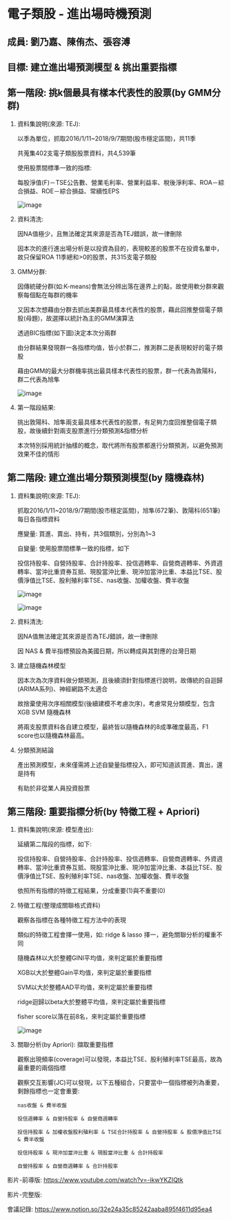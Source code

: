#  電子類股 - 進出場時機預測

## 成員: 劉乃嘉、陳侑杰、張容溥

## 目標: 建立進出場預測模型 & 挑出重要指標


## 第一階段: 挑k個最具有樣本代表性的股票(by GMM分群)

1. 資料集說明(來源: TEJ): 

   以季為單位，抓取2016/1/11~2018/9/7期間(股市穩定區間)，共11季

   共蒐集402支電子類股股票資料，共4,539筆
   
   使用股票間標準一致的指標:
   
   每股淨值(F)－TSE公告數、營業毛利率、營業利益率、稅後淨利率、ROA－綜合損益、ROE－綜合損益、常續性EPS

   ![image](https://user-images.githubusercontent.com/79561258/122146517-ccfe6e80-ce89-11eb-89d9-9a1aab510abc.png)


2. 資料清洗:
   
   因NA值極少，且無法確定其來源是否為TEJ錯誤，故一律刪除

   因本次的進行進出場分析是以投資為目的，表現較差的股票不在投資名單中，故只保留ROA 11季總和>0的股票，共315支電子類股
   


3. GMM分群:

   因傳統硬分群(如:K-means)會無法分辨出落在邊界上的點，故使用軟分群來觀察每個點在每群的機率

   又因本次想藉由分群去抓出美群最具樣本代表性的股票，藉此回推整個電子類股(母題)，故選擇以統計為主的GMM演算法

   透過BIC指標(如下圖)決定本次分兩群

   由分群結果發現群一各指標均值，皆小於群二，推測群二是表現較好的電子類股
   
   藉由GMM的最大分群機率挑出最具樣本代表性的股票，群一代表為敦陽科，群二代表為旭隼
   
   ![image](https://user-images.githubusercontent.com/79561258/122143353-e69cb780-ce83-11eb-9cd8-807061c5bc6b.png)



4. 第一階段結果:
   
   挑出敦陽科、旭隼兩支最具樣本代表性的股票，有足夠力度回推整個電子類股，故後續針對兩支股票進行分類預測&指標分析
   
   本次特別採用統計抽樣的概念，取代將所有股票都進行分類預測，以避免預測效果不佳的情形

## 第二階段: 建立進出場分類預測模型(by 隨機森林)

1. 資料集說明(來源: TEJ): 

   抓取2016/1/11~2018/9/7期間(股市穩定區間)，旭隼(672筆)、敦陽科(651筆)每日各指標資料
   
   應變量: 買進、賣出、持有，共3個類別，分別為1~3
   
   自變量: 使用股票間標準一致的指標，如下
   
   投信持股率、自營持股率、合計持股率、投信週轉率、自營商週轉率、外資週轉率、當沖比重資券互抵、現股當沖比重、現沖加當沖比重、本益比TSE、股價淨值比TSE、股利殖利率TSE、nas收盤、加權收盤、費半收盤

   ![image](https://user-images.githubusercontent.com/79561258/122146696-15b62780-ce8a-11eb-9faa-5b5be0542f61.png)
   
   ![image](https://user-images.githubusercontent.com/79561258/122146838-531ab500-ce8a-11eb-9f41-7cc627909c0f.png)



2. 資料清洗:
   
   因NA值無法確定其來源是否為TEJ錯誤，故一律刪除

   因 NAS & 費半指標預設為美國日期，所以轉成與其對應的台灣日期



3. 建立隨機森林模型
   
   因本次為次序資料做分類預測，且後續須針對指標進行說明，故傳統的自迴歸(ARIMA系列)、神經網路不太適合
   
   故捨棄使用次序相關模型(後續建模不考慮次序)，考慮常見分類模型，包含 XGB SVM 隨機森林
   
   將兩支股票資料各自建立模型，最終皆以隨機森林的8成準確度最高，F1 score也以隨機森林最高。
  
  
  
 4. 分類預測結論
    
    產出預測模型，未來僅需將上述自變量指標投入，即可知道該買進、賣出，還是持有
    
    有助於非從業人員投資股票

## 第三階段: 重要指標分析(by 特徵工程 + Apriori)

1. 資料集說明(來源: 模型產出): 

   延續第二階段的指標，如下: 
   
   投信持股率、自營持股率、合計持股率、投信週轉率、自營商週轉率、外資週轉率、當沖比重資券互抵、現股當沖比重、現沖加當沖比重、本益比TSE、股價淨值比TSE、股利殖利率TSE、nas收盤、加權收盤、費半收盤

   依照所有指標的特徵工程結果，分成重要(1)與不重要(0)
   
2. 特徵工程(整理成關聯格式資料)

   觀察各指標在各種特徵工程方法中的表現
   
   類似的特徵工程會擇一使用，如: ridge & lasso 擇一，避免關聯分析的權重不同
   
   隨機森林以大於整體GINI平均值，來判定屬於重要指標
   
   XGB以大於整體Gain平均值，來判定屬於重要指標
   
   SVM以大於整體AAD平均值，來判定屬於重要指標
   
   ridge迴歸以beta大於整體平均值，來判定屬於重要指標
   
   fisher score以落在前8名，來判定屬於重要指標

   ![image](https://user-images.githubusercontent.com/79561258/122148413-0dabb700-ce8d-11eb-8f93-92ba19333926.png)

3. 關聯分析(by Apriori): 擷取重要指標

   觀察出現頻率(coverage)可以發現，本益比TSE、股利殖利率TSE最高，故為最重要的兩個指標

   觀察交互影響(JC)可以發現，以下五種組合，只要當中一個指標被列為重要，剩餘指標也一定會重要:

       nas收盤 & 費半收盤 

       投信週轉率 & 自營持股率 & 自營商週轉率 

       投信持股率 & 加權收盤股利殖利率 & TSE合計持股率 & 自營持股率 & 股價淨值比TSE & 費半收盤

       投信持股率 & 現沖加當沖比重 & 現股當沖比重 & 合計持股率  

       自營持股率 & 自營商週轉率 & 合計持股率

影片-前導版: https://www.youtube.com/watch?v=-ikwYKZIQtk 

影片-完整版: 

會議記錄: https://www.notion.so/32e24a35c85242aaba895f4611d95ea4
